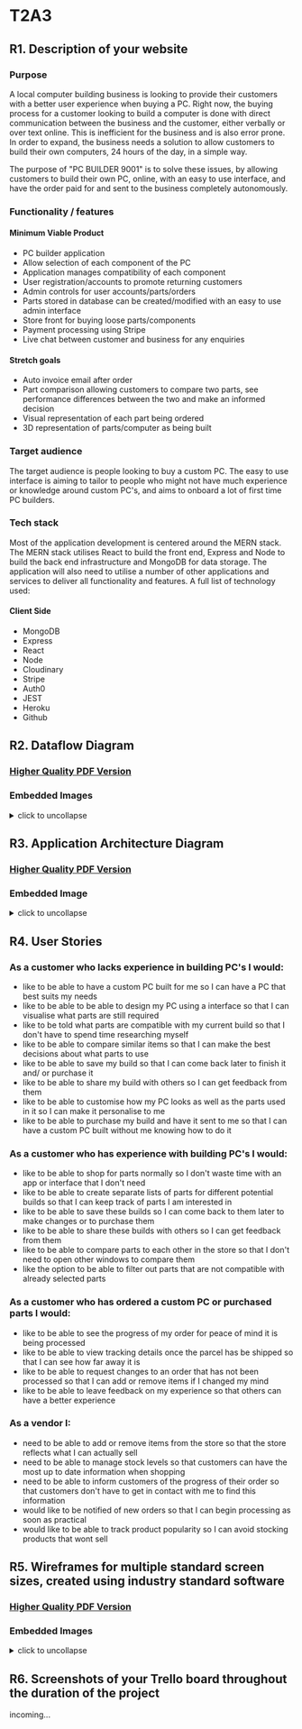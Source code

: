 # T2A3

## R1. Description of your website

### Purpose

A local computer building business is looking to provide their customers with a better user experience when buying a PC. Right now, the buying process for a customer looking to build a computer is done with direct communication between the business and the customer, either verbally or over text online. This is inefficient for the business and is also error prone. In order to expand, the business needs a solution to allow customers to build their own computers, 24 hours of the day, in a simple way.

The purpose of "PC BUILDER 9001" is to solve these issues, by allowing customers to build their own PC, online, with an easy to use interface, and have the order paid for and sent to the business completely autonomously.

### Functionality / features

#### Minimum Viable Product

- PC builder application
- Allow selection of each component of the PC
- Application manages compatibility of each component
- User registration/accounts to promote returning customers
- Admin controls for user accounts/parts/orders
- Parts stored in database can be created/modified with an easy to use admin interface
- Store front for buying loose parts/components
- Payment processing using Stripe
- Live chat between customer and business for any enquiries

#### Stretch goals

- Auto invoice email after order
- Part comparison allowing customers to compare two parts, see performance differences between the two and make an informed decision
- Visual representation of each part being ordered
- 3D representation of parts/computer as being built

### Target audience

The target audience is people looking to buy a custom PC. The easy to use interface is aiming to tailor to people who might not have much experience or knowledge around custom PC's, and aims to onboard a lot of first time PC builders.

### Tech stack

Most of the application development is centered around the MERN stack. The MERN stack utilises React to build the front end, Express and Node to build the back end infrastructure and MongoDB for data storage. The application will also need to utilise a number of other applications and services to deliver all functionality and features. A full list of technology used:

#### Client Side

- MongoDB
- Express
- React
- Node
- Cloudinary
- Stripe
- Auth0
- JEST
- Heroku
- Github

## R2. Dataflow Diagram

### [Higher Quality PDF Version](docs/data_flow_diagrams.pdf)

### Embedded Images

<details><summary>click to uncollapse</summary>

---

<details><summary>Application Overview</summary>

![Dataflow Diagram Page 1](docs/images/dfd/page-01.jpg)

</details>

---

<details><summary>User Management</summary>

![Dataflow Diagram Page 1](docs/images/dfd/page-02.jpg)
![Dataflow Diagram Page 1](docs/images/dfd/page-03.jpg)

</details>

---

<details><summary>Shop Front</summary>

![Dataflow Diagram Page 1](docs/images/dfd/page-04.jpg)
![Dataflow Diagram Page 1](docs/images/dfd/page-05.jpg)
![Dataflow Diagram Page 1](docs/images/dfd/page-06.jpg)

</details>

---

<details><summary>Manage Cart</summary>

![Dataflow Diagram Page 1](docs/images/dfd/page-07.jpg)

</details>

---

<details><summary>Checkout</summary>

![Dataflow Diagram Page 1](docs/images/dfd/page-08.jpg)

</details>

---

<details><summary>Manage Orders</summary>

![Dataflow Diagram Page 1](docs/images/dfd/page-09.jpg)

</details>

---

<details><summary>Admin Panel</summary>

![Dataflow Diagram Page 1](docs/images/dfd/page-10.jpg)
![Dataflow Diagram Page 1](docs/images/dfd/page-11.jpg)
![Dataflow Diagram Page 1](docs/images/dfd/page-12.jpg)
![Dataflow Diagram Page 1](docs/images/dfd/page-13.jpg)
![Dataflow Diagram Page 1](docs/images/dfd/page-14.jpg)

</details>

</details>

## R3. Application Architecture Diagram

### [Higher Quality PDF Version](docs/application_architecture_diagram.pdf)

### Embedded Image

<details><summary>click to uncollapse</summary>

![Application Architecture Diagram](docs/images/aad/page-1.jpg)

</details >


## R4. User Stories

### As a customer who lacks experience in building PC's I would:

- like to be able to have a custom PC built for me so I can have a PC that best suits my needs
- like to be able to be able to design my PC using a interface so that I can visualise what parts are still required
- like to be told what parts are compatible with my current build so that I don't have to spend time researching myself
- like to be able to compare similar items so that I can make the best decisions about what parts to use
- like to be able to save my build so that I can come back later to finish it and/ or purchase it
- like to be able to share my build with others so I can get feedback from them
- like to be able to customise how my PC looks as well as the parts used in it so I can make it personalise to me
- like to be able to purchase my build and have it sent to me so that I can have a custom PC built without me knowing how to do it

### As a customer who has experience with building PC's I would:

- like to be able to shop for parts normally so I don't waste time with an app or interface that I don't need
- like to be able to create separate lists of parts for different potential builds so that I can keep track of parts I am interested in
- like to be able to save these builds so I can come back to them later to make changes or to purchase them
- like to be able to share these builds with others so I can get feedback from them
- like to be able to compare parts to each other in the store so that I don't need to open other windows to compare them
- like the option to be able to filter out parts that are not compatible with already selected parts

### As a customer who has ordered a custom PC or purchased parts I would:

- like to be able to see the progress of my order for peace of mind it is being processed
- like to be able to view tracking details once the parcel has be shipped so that I can see how far away it is
- like to be able to request changes to an order that has not been processed so that I can add or remove items if I changed my mind
- like to be able to leave feedback on my experience so that others can have a better experience

### As a vendor I:

- need to be able to add or remove items from the store so that the store reflects what I can actually sell
- need to be able to manage stock levels so that customers can have the most up to date information when shopping
- need to be able to inform customers of the progress of their order so that customers don't have to get in contact with me to find this information
- would like to be notified of new orders so that I can begin processing as soon as practical
- would like to be able to track product popularity so I can avoid stocking products that wont sell

## R5. Wireframes for multiple standard screen sizes, created using industry standard software

### [Higher Quality PDF Version](docs/wireframes.pdf)

### Embedded Images

<details><summary>click to uncollapse</summary>

<details><summary>Landing Page</summary>

![Wireframe](docs/images/wireframes/page-01.jpg)
![Wireframe](docs/images/wireframes/page-02.jpg)
![Wireframe](docs/images/wireframes/page-03.jpg)

</details>

<details><summary>Build A PC</summary>

![Wireframe](docs/images/wireframes/page-04.jpg)
![Wireframe](docs/images/wireframes/page-05.jpg)
![Wireframe](docs/images/wireframes/page-06.jpg)

</details>

<details><summary>Build A PC - Peripherals</summary>

![Wireframe](docs/images/wireframes/page-07.jpg)
![Wireframe](docs/images/wireframes/page-08.jpg)
![Wireframe](docs/images/wireframes/page-09.jpg)

</details>

<details><summary>Purchase Build </summary>

![Wireframe](docs/images/wireframes/page-10.jpg)
![Wireframe](docs/images/wireframes/page-11.jpg)
![Wireframe](docs/images/wireframes/page-12.jpg)

</details>

<details><summary>Browse Items</summary>

![Wireframe](docs/images/wireframes/page-13.jpg)
![Wireframe](docs/images/wireframes/page-14.jpg)
![Wireframe](docs/images/wireframes/page-15.jpg)

</details>

<details><summary>Admin Panel - Product Edit</summary>

![Wireframe](docs/images/wireframes/page-16.jpg)
![Wireframe](docs/images/wireframes/page-17.jpg)
![Wireframe](docs/images/wireframes/page-18.jpg)

</details>

</details>

## R6. Screenshots of your Trello board throughout the duration of the project

incoming...